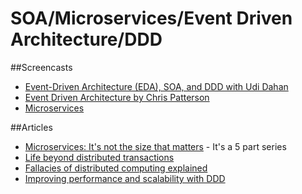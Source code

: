 # SOA/Microservices/Event Driven Architecture/DDD

##Screencasts
* [Event-Driven Architecture (EDA), SOA, and DDD with Udi Dahan](https://vimeo.com/57644944)
* [Event Driven Architecture by Chris Patterson](http://www.drowningintechnicaldebt.com/ShawnWeisfeld/archive/2010/02/04/event-driven-architecture-by-chris-patterson-north-dallas-.net.aspx)
* [Microservices](https://skillsmatter.com/skillscasts/5264-microservices-soa-reminded-of-what-it-was-supposed-to-deliver)

##Articles
* [Microservices: It's not the size that matters](https://www.tigerteam.dk/2014/micro-services-its-not-only-the-size-that-matters-its-also-how-you-use-them-part-1/) - It's a 5 part series
* [Life beyond distributed transactions](http://www-db.cs.wisc.edu/cidr/cidr2007/papers/cidr07p15.pdf)
* [Fallacies of distributed computing explained](http://www.rgoarchitects.com/Files/fallacies.pdf)
* [Improving performance and scalability with DDD](http://gojko.net/2009/06/23/improving-performance-and-scalability-with-ddd/)

